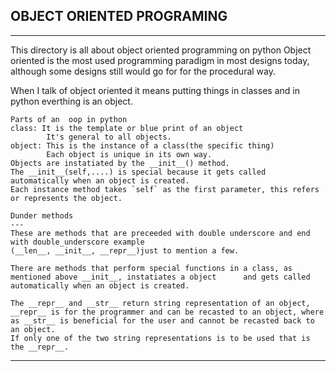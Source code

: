 ## OBJECT ORIENTED PROGRAMING
---
This directory is all about object oriented programming on python
Object oriented is the most used programming paradigm in  most designs today, although some designs still would go for for the procedural way.

When I talk of object oriented it means putting things in classes and in python everthing is an object.

	Parts of an  oop in python
	class: It is the template or blue print of an object
			It's general to all objects.
	object: This is the instance of a class(the specific thing)
			Each object is unique in its own way.
	Objects are instatiated by the __init__() method.
	The __init__(self,....) is special because it gets called automatically when an object is created.
	Each instance method takes `self` as the first parameter, this refers or represents the object.

	Dunder methods
	---
	These are methods that are preceeded with double underscore and end with double_underscore example
	(__len__, __init__, __repr__)just to mention a few.

	There are methods that perform special functions in a class, as mentioned above __init__, instatiates a object		and gets called automatically when an object is created.

	The __repr__ and __str__ return string representation of an object, __repr__ is for the programmer and can be recasted to an object, where as __str__ is beneficial for the user and cannot be recasted back to an object.
	If only one of the two string representations is to be used that is the __repr__.
---

